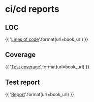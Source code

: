 # ci/cd reports

## LOC

{{ '[Lines of code]({url}/artifacts/lines/lines.txt)'.format(url=book_url) }}

## Coverage

{{ '[Test coverage]({url}/artifacts/tests/html-coverage/)'.format(url=book_url) }}

## Test report

{{ '[Report]({url}/artifacts/tests/html-report/report.html)'.format(url=book_url) }}